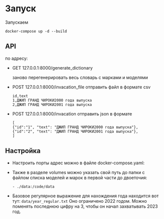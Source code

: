 # Запуск
Запускаем 
```
docker-compose up -d --build
```

## API
по адресу: 

- GET 127.0.0.1:8000/generate_dictionary 

	заново перегенерировать весь словарь с марками и моделями


- POST 127.0.0.1:8000/invacation_file 
	отправить файл в формате csv 
	```
	id,text
	1,ДЖИП ГРАНД ЧИРОКИ2000 года выпуска
	2,ДЖИП ГРАНД ЧИРОКИ2001 года выпуска
	```

- POST 127.0.0.1:8000/invacation
	отправить json в формате
	```
	[
	{"id":"1", "text": "ДЖИП ГРАНД ЧИРОКИ2000 года выпуска"},
	{"id":"2", "text": "ДЖИП ГРАНД ЧИРОКИ2001 года выпуска"},
	]
	```
## Настройка
- Настроить порты адрес можно в файле docker-compose.yaml:

- Также в разделе volumes можно указать свой путь до папки с файлом списка моделей и марок в первой части до двоеточия:
	```
	- ./data:/code/data
	```

- Базовое регулярное выражение для нахождения года находится вот тут: `data/year_regular.txt`
	Оно ограничено 2022 годом. Можно поменять последнюю цифру на 3, чтобы он начал захватывать 2023 год.
